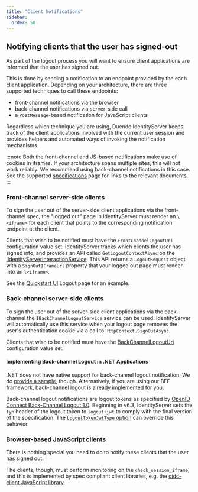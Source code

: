 ```yaml
---
title: "Client Notifications"
sidebar:
  order: 50
---
```



## Notifying clients that the user has signed-out
As part of the logout process you will want to ensure client applications are informed that the user has signed out.

This is done by sending a notification to an endpoint provided by the each client application. Depending on your architecture, there are three supported techniques to call these endpoints:

* front-channel notifications via the browser
* back-channel notifications via server-side call
* a `PostMessage`-based notification for JavaScript clients

Regardless which technique you are using, Duende IdentityServer keeps track of the client applications involved with the current user session and provides helpers and automated ways of invoking the notification mechanisms.

:::note
Both the front-channel and JS-based notifications make use of cookies in iframes. If your architecture spans multiple sites, this will not work reliably. We recommend using back-channel notifications in this case. See the supported [specifications](/identityserver/v7/overview/specs) page for links to the relevant documents.
:::


### Front-channel server-side clients
To sign the user out of the server-side client applications via the front-channel spec, the "logged out" page in IdentityServer must render an `\<iframe>` for each client that points to the corresponding notification endpoint at the client.

Clients that wish to be notified must have the `FrontChannelLogoutUri` configuration value set.
IdentityServer tracks which clients the user has signed into, and provides an API called `GetLogoutContextAsync` on the [IIdentityServerInteractionService](/identityserver/v7/reference/services/interaction_service#iidentityserverinteractionservice-apis). 
This API returns a `LogoutRequest` object with a `SignOutIFrameUrl` property that your logged out page must render into an `\<iframe>`.

See the [Quickstart UI](https://github.com/DuendeSoftware/products/tree/main/identity-server/templates/src/UI) Logout page for an example.

### Back-channel server-side clients
To sign the user out of the server-side client applications via the back-channel the `IBackChannelLogoutService` service can be used. 
IdentityServer will automatically use this service when your logout page removes the user's authentication cookie via a call to `HttpContext.SignOutAsync`.

Clients that wish to be notified must have the [BackChannelLogoutUri](/identityserver/v7/reference/models/client#authentication--session-management) configuration value set.

#### Implementing Back-channel Logout in .NET Applications

.NET does not have native support for back-channel logout notification.
We do [provide a sample](/identityserver/v7/samples/basics#mvc-client-with-back-channel-logout-notifications), though.
Alternatively, if you are using our BFF framework, back-channel logout is [already implemented](/identityserver/v7/bff/session/management/back-channel-logout) for you.

Back-channel logout notifications are logout tokens as specified by [OpenID Connect Back-Channel Logout 1.0](https://openid.net/specs/openid-connect-backchannel-1_0.html#logouttoken). Beginning in v6.3, IdentityServer sets the `typ` header of the logout token to `logout+jwt` to comply with the final version of the specification. The [`LogoutTokenJwtType` option](../../reference/options#main) can override this behavior.

### Browser-based JavaScript clients
There is nothing special you need to do to notify these clients that the user has signed out.

The clients, though, must perform monitoring on the `check_session_iframe`, and this is implemented by spec compliant client libraries, e.g.  the [oidc-client JavaScript library](https://github.com/IdentityModel/oidc-client-js/).

